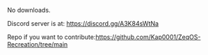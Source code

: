 No downloads.

Discord server is at: https://discord.gg/A3K84sWtNa

Repo if you want to contribute:https://github.com/Kap0001/ZeqOS-Recreation/tree/main
